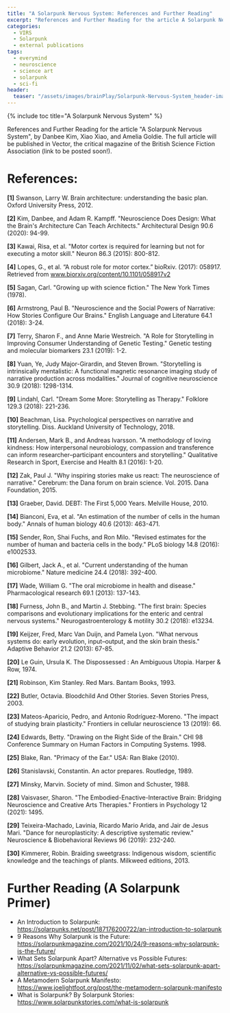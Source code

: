 ```yaml
---
title: "A Solarpunk Nervous System: References and Further Reading"
excerpt: "References and Further Reading for the article A Solarpunk Nervous System, by Danbee Kim, Xiao Xiao, and Amelia Goldie; published in Vector, the critical magazine of the British Science Fiction Association."
categories:
  - VIRS
  - Solarpunk
  - external publications
tags:
  - everymind
  - neuroscience
  - science art
  - solarpunk
  - sci-fi
header: 
  teaser: "/assets/images/brainPlay/Solarpunk-Nervous-System_header-image.jpg"
---
```

{% include toc title="A Solarpunk Nervous System" %}

References and Further Reading for the article "A Solarpunk Nervous System", by Danbee Kim, Xiao Xiao, and Amelia Goldie. The full article will be published in Vector, the critical magazine of the British Science Fiction Association (link to be posted soon!).

# References:
**[1]** Swanson, Larry W. Brain architecture: understanding the basic plan. Oxford University Press, 2012.

**[2]** Kim, Danbee, and Adam R. Kampff. "Neuroscience Does Design: What the Brain's Architecture Can Teach Architects." Architectural Design 90.6 (2020): 94-99.

**[3]** Kawai, Risa, et al. "Motor cortex is required for learning but not for executing a motor skill." Neuron 86.3 (2015): 800-812.

**[4]** Lopes, G., et al. “A robust role for motor cortex.” bioRxiv. (2017): 058917. Retrieved from
www.biorxiv.org/content/10.1101/058917v2 

**[5]** Sagan, Carl. "Growing up with science fiction." The New York Times (1978).

**[6]** Armstrong, Paul B. "Neuroscience and the Social Powers of Narrative: How Stories Configure Our Brains." English Language and Literature 64.1 (2018): 3-24.

**[7]** Terry, Sharon F., and Anne Marie Westreich. "A Role for Storytelling in Improving Consumer Understanding of Genetic Testing." Genetic testing and molecular biomarkers 23.1 (2019): 1-2.

**[8]** Yuan, Ye, Judy Major-Girardin, and Steven Brown. "Storytelling is intrinsically mentalistic: A functional magnetic resonance imaging study of narrative production across modalities." Journal of cognitive neuroscience 30.9 (2018): 1298-1314.

**[9]** Lindahl, Carl. "Dream Some More: Storytelling as Therapy." Folklore 129.3 (2018): 221-236.

**[10]** Beachman, Lisa. Psychological perspectives on narrative and storytelling. Diss. Auckland University of Technology, 2018.

**[11]** Andersen, Mark B., and Andreas Ivarsson. "A methodology of loving kindness: How interpersonal neurobiology, compassion and transference can inform researcher–participant encounters and storytelling." Qualitative Research in Sport, Exercise and Health 8.1 (2016): 1-20.

**[12]** Zak, Paul J. "Why inspiring stories make us react: The neuroscience of narrative." Cerebrum: the Dana forum on brain science. Vol. 2015. Dana Foundation, 2015.

**[13]** Graeber, David. DEBT: The First 5,000 Years. Melville House, 2010.

**[14]** Bianconi, Eva, et al. "An estimation of the number of cells in the human body." Annals of human biology 40.6 (2013): 463-471.

**[15]** Sender, Ron, Shai Fuchs, and Ron Milo. "Revised estimates for the number of human and bacteria cells in the body." PLoS biology 14.8 (2016): e1002533.

**[16]** Gilbert, Jack A., et al. "Current understanding of the human microbiome." Nature medicine 24.4 (2018): 392-400.

**[17]** Wade, William G. "The oral microbiome in health and disease." Pharmacological research 69.1 (2013): 137-143.

**[18]** Furness, John B., and Martin J. Stebbing. "The first brain: Species comparisons and evolutionary implications for the enteric and central nervous systems." Neurogastroenterology & motility 30.2 (2018): e13234. 

**[19]** Keijzer, Fred, Marc Van Duijn, and Pamela Lyon. "What nervous systems do: early evolution, input–output, and the skin brain thesis." Adaptive Behavior 21.2 (2013): 67-85.

**[20]** Le Guin, Ursula K. The Dispossessed : An Ambiguous Utopia. Harper & Row, 1974.

**[21]** Robinson, Kim Stanley. Red Mars. Bantam Books, 1993.

**[22]** Butler, Octavia. Bloodchild And Other Stories. Seven Stories Press, 2003.

**[23]** Mateos-Aparicio, Pedro, and Antonio Rodríguez-Moreno. "The impact of studying brain plasticity." Frontiers in cellular neuroscience 13 (2019): 66.

**[24]** Edwards, Betty. "Drawing on the Right Side of the Brain." CHI 98 Conference Summary on Human Factors in Computing Systems. 1998.

**[25]** Blake, Ran. "Primacy of the Ear." USA: Ran Blake (2010).

**[26]** Stanislavski, Constantin. An actor prepares. Routledge, 1989.

**[27]** Minsky, Marvin. Society of mind. Simon and Schuster, 1988.

**[28]** Vaisvaser, Sharon. "The Embodied-Enactive-Interactive Brain: Bridging Neuroscience and Creative Arts Therapies." Frontiers in Psychology 12 (2021): 1495. 

**[29]** Teixeira-Machado, Lavinia, Ricardo Mario Arida, and Jair de Jesus Mari. "Dance for neuroplasticity: A descriptive systematic review." Neuroscience & Biobehavioral Reviews 96 (2019): 232-240.

**[30]** Kimmerer, Robin. Braiding sweetgrass: Indigenous wisdom, scientific knowledge and the teachings of plants. Milkweed editions, 2013.

# Further Reading (A Solarpunk Primer)
- An Introduction to Solarpunk: https://solarpunks.net/post/187176200722/an-introduction-to-solarpunk 
- 9 Reasons Why Solarpunk is the Future: https://solarpunkmagazine.com/2021/10/24/9-reasons-why-solarpunk-is-the-future/ 
- What Sets Solarpunk Apart? Alternative vs Possible Futures: https://solarpunkmagazine.com/2021/11/02/what-sets-solarpunk-apart-alternative-vs-possible-futures/ 
- A Metamodern Solarpunk Manifesto: https://www.joelightfoot.org/post/the-metamodern-solarpunk-manifesto 
- What is Solarpunk? By Solarpunk Stories: https://www.solarpunkstories.com/what-is-solarpunk 

